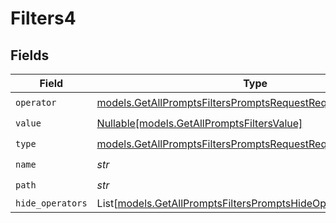 # Filters4


## Fields

| Field                                                                                                                              | Type                                                                                                                               | Required                                                                                                                           | Description                                                                                                                        |
| ---------------------------------------------------------------------------------------------------------------------------------- | ---------------------------------------------------------------------------------------------------------------------------------- | ---------------------------------------------------------------------------------------------------------------------------------- | ---------------------------------------------------------------------------------------------------------------------------------- |
| `operator`                                                                                                                         | [models.GetAllPromptsFiltersPromptsRequestRequestBodyOperator](../models/getallpromptsfilterspromptsrequestrequestbodyoperator.md) | :heavy_check_mark:                                                                                                                 | N/A                                                                                                                                |
| `value`                                                                                                                            | [Nullable[models.GetAllPromptsFiltersValue]](../models/getallpromptsfiltersvalue.md)                                               | :heavy_check_mark:                                                                                                                 | N/A                                                                                                                                |
| `type`                                                                                                                             | [models.GetAllPromptsFiltersPromptsRequestRequestBodyType](../models/getallpromptsfilterspromptsrequestrequestbodytype.md)         | :heavy_check_mark:                                                                                                                 | N/A                                                                                                                                |
| `name`                                                                                                                             | *str*                                                                                                                              | :heavy_check_mark:                                                                                                                 | N/A                                                                                                                                |
| `path`                                                                                                                             | *str*                                                                                                                              | :heavy_check_mark:                                                                                                                 | N/A                                                                                                                                |
| `hide_operators`                                                                                                                   | List[[models.GetAllPromptsFiltersPromptsHideOperators](../models/getallpromptsfilterspromptshideoperators.md)]                     | :heavy_minus_sign:                                                                                                                 | N/A                                                                                                                                |